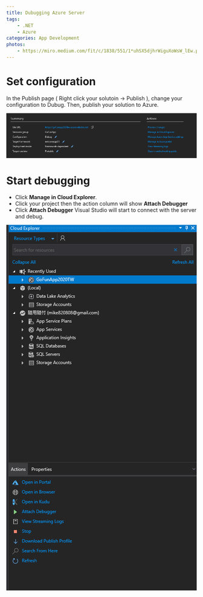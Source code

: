 ```yaml
---
title: Dubugging Azure Server
tags:
    - .NET
    - Azure
categories: App Development 
photos:
    - https://miro.medium.com/fit/c/1838/551/1*uhSX5djhrWiguXoWsW_lEw.png
---
```



# Set configuration
In the Publish page ( Right click your solutoin -> Publish ), change your configuration to Dubug. Then, publish your solution to Azure.

![](https://github.com/ChihchengHsieh/HexoBlog/blob/master/Images/ChangeConfigurationToDebug.png?raw=true)

# Start debugging
- Click **Manage in Cloud Explorer**.
- Click your project then the action column will show **Attach Debugger**
- Click **Attach Debugger** Visual Studio will start to connect with the server and debug.

![](https://github.com/ChihchengHsieh/HexoBlog/blob/master/Images/ClickAttachDebuggerToStartDebuggingMode.png?raw=true)
